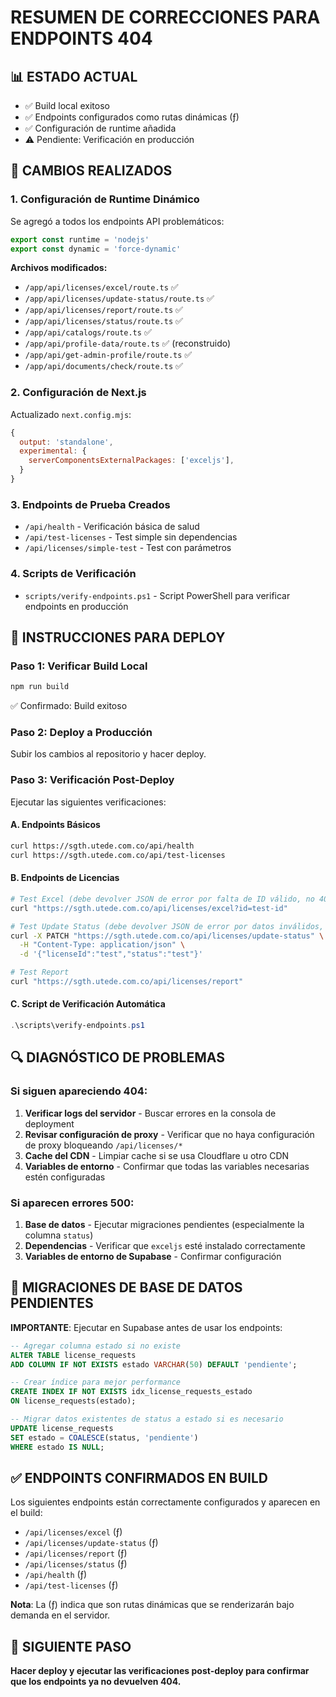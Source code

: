 # RESUMEN DE CORRECCIONES PARA ENDPOINTS 404

## 📊 ESTADO ACTUAL
- ✅ Build local exitoso
- ✅ Endpoints configurados como rutas dinámicas (ƒ)
- ✅ Configuración de runtime añadida
- ⚠️ Pendiente: Verificación en producción

## 🔧 CAMBIOS REALIZADOS

### 1. Configuración de Runtime Dinámico
Se agregó a todos los endpoints API problemáticos:
```typescript
export const runtime = 'nodejs'
export const dynamic = 'force-dynamic'
```

**Archivos modificados:**
- `/app/api/licenses/excel/route.ts` ✅
- `/app/api/licenses/update-status/route.ts` ✅
- `/app/api/licenses/report/route.ts` ✅
- `/app/api/licenses/status/route.ts` ✅
- `/app/api/catalogs/route.ts` ✅
- `/app/api/profile-data/route.ts` ✅ (reconstruido)
- `/app/api/get-admin-profile/route.ts` ✅
- `/app/api/documents/check/route.ts` ✅

### 2. Configuración de Next.js
Actualizado `next.config.mjs`:
```javascript
{
  output: 'standalone',
  experimental: {
    serverComponentsExternalPackages: ['exceljs'],
  }
}
```

### 3. Endpoints de Prueba Creados
- `/api/health` - Verificación básica de salud
- `/api/test-licenses` - Test simple sin dependencias
- `/api/licenses/simple-test` - Test con parámetros

### 4. Scripts de Verificación
- `scripts/verify-endpoints.ps1` - Script PowerShell para verificar endpoints en producción

## 🚀 INSTRUCCIONES PARA DEPLOY

### Paso 1: Verificar Build Local
```bash
npm run build
```
✅ Confirmado: Build exitoso

### Paso 2: Deploy a Producción
Subir los cambios al repositorio y hacer deploy.

### Paso 3: Verificación Post-Deploy
Ejecutar las siguientes verificaciones:

#### A. Endpoints Básicos
```bash
curl https://sgth.utede.com.co/api/health
curl https://sgth.utede.com.co/api/test-licenses
```

#### B. Endpoints de Licencias
```bash
# Test Excel (debe devolver JSON de error por falta de ID válido, no 404)
curl "https://sgth.utede.com.co/api/licenses/excel?id=test-id"

# Test Update Status (debe devolver JSON de error por datos inválidos, no 404)
curl -X PATCH "https://sgth.utede.com.co/api/licenses/update-status" \
  -H "Content-Type: application/json" \
  -d '{"licenseId":"test","status":"test"}'

# Test Report
curl "https://sgth.utede.com.co/api/licenses/report"
```

#### C. Script de Verificación Automática
```powershell
.\scripts\verify-endpoints.ps1
```

## 🔍 DIAGNÓSTICO DE PROBLEMAS

### Si siguen apareciendo 404:
1. **Verificar logs del servidor** - Buscar errores en la consola de deployment
2. **Revisar configuración de proxy** - Verificar que no haya configuración de proxy bloqueando `/api/licenses/*`
3. **Cache del CDN** - Limpiar cache si se usa Cloudflare u otro CDN
4. **Variables de entorno** - Confirmar que todas las variables necesarias estén configuradas

### Si aparecen errores 500:
1. **Base de datos** - Ejecutar migraciones pendientes (especialmente la columna `status`)
2. **Dependencias** - Verificar que `exceljs` esté instalado correctamente
3. **Variables de entorno de Supabase** - Confirmar configuración

## 📝 MIGRACIONES DE BASE DE DATOS PENDIENTES

**IMPORTANTE**: Ejecutar en Supabase antes de usar los endpoints:

```sql
-- Agregar columna estado si no existe
ALTER TABLE license_requests 
ADD COLUMN IF NOT EXISTS estado VARCHAR(50) DEFAULT 'pendiente';

-- Crear índice para mejor performance
CREATE INDEX IF NOT EXISTS idx_license_requests_estado 
ON license_requests(estado);

-- Migrar datos existentes de status a estado si es necesario
UPDATE license_requests 
SET estado = COALESCE(status, 'pendiente') 
WHERE estado IS NULL;
```

## ✅ ENDPOINTS CONFIRMADOS EN BUILD

Los siguientes endpoints están correctamente configurados y aparecen en el build:
- `/api/licenses/excel` (ƒ)
- `/api/licenses/update-status` (ƒ)
- `/api/licenses/report` (ƒ)
- `/api/licenses/status` (ƒ)
- `/api/health` (ƒ)
- `/api/test-licenses` (ƒ)

**Nota**: La (ƒ) indica que son rutas dinámicas que se renderizarán bajo demanda en el servidor.

## 🎯 SIGUIENTE PASO

**Hacer deploy y ejecutar las verificaciones post-deploy para confirmar que los endpoints ya no devuelven 404.**
